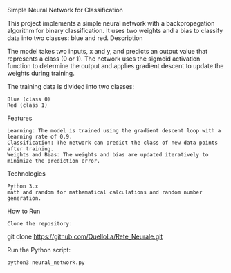 Simple Neural Network for Classification

This project implements a simple neural network with a backpropagation algorithm for binary classification. It uses two weights and a bias to classify data into two classes: blue and red.
Description

The model takes two inputs, x and y, and predicts an output value that represents a class (0 or 1). The network uses the sigmoid activation function to determine the output and applies gradient descent to update the weights during training.

The training data is divided into two classes:

    Blue (class 0)
    Red (class 1)

Features

    Learning: The model is trained using the gradient descent loop with a learning rate of 0.9.
    Classification: The network can predict the class of new data points after training.
    Weights and Bias: The weights and bias are updated iteratively to minimize the prediction error.

Technologies

    Python 3.x
    math and random for mathematical calculations and random number generation.

How to Run

    Clone the repository:

git clone https://github.com/QuelloLa/Rete_Neurale.git

Run the Python script:

    python3 neural_network.py
